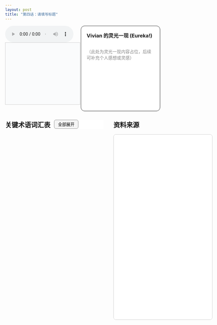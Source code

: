 ```yaml
---
layout: post
title: "第四话：请填写标题"
---
```


<!-- 上方：音频+字幕 | Vivian 的灵光一现 -->
<div style="display: flex; gap: 24px; margin-bottom: 2em; align-items: stretch; max-height: 340px; min-height: 240px;">
  <!-- 左上：音频+字幕 -->
  <div style="flex: 2 1 0; display: flex; flex-direction: column; justify-content: flex-start;">
    <audio id="audio-ep4" controls style="width: 100%; max-width: 700px;">
      <source src="/class/assets/podcasts/innovation_ep4.wav" type="audio/wav">
      您的浏览器不支持 audio 元素。
    </audio>
    <div id="lrc-container-ep4" style="width: 100%; max-width: 700px; max-height: 240px; min-height: 180px; overflow-y: auto; border: 1px solid #ccc; padding: 10px; background: #fafbfc; margin-bottom: 1.5em;">
      <ul id="lrc-list-ep4" style="margin:0; padding:0;"></ul>
    </div>
  </div>
  <!-- 右上：Vivian 的灵光一现 -->
  <div style="flex: 1 1 0; border: 1.5px solid #222; border-radius: 12px; padding: 18px; background: #fff; min-width: 220px; display: flex; flex-direction: column;">
    <h3 style="margin-top:0;">Vivian 的灵光一现 (Eureka!)</h3>
    <div style="flex:1; height: 100%; overflow-y: auto; min-height: 120px; color: #888;">
      <p>（此处为灵光一现内容占位，后续可补充个人感想或灵感）</p>
    </div>
  </div>
</div>

<!-- 下方：关键术语词汇表 | 资料来源 -->
<div style="display: flex; gap: 32px; margin-bottom: 2em;">
  <!-- 左下：关键术语词汇表 -->
  <div style="flex: 1 1 0; min-width: 320px; max-height: 70vh; overflow-y: auto;">
    <div style="position: sticky; top: 0; z-index: 2; background: #fff; display: flex; align-items: center; gap: 12px;">
      <h2 style="margin: 0;">关键术语词汇表</h2>
      <button id="toggle-all-terms" style="padding: 4px 12px; font-size: 0.95em; border-radius: 6px; border: 1px solid #888; background: #f5f5f5; cursor: pointer;">全部展开</button>
    </div>
    <ul id="term-list" style="list-style: none; padding: 0; margin-top: 1em;"></ul>
  </div>
  <!-- 右下：资料来源 -->
  <div style="flex: 1 1 0; min-width: 320px;">
    <h2 style="margin-top: 0;">资料来源</h2>
    <iframe src="/class/assets/podcasts/Chapter 4.pdf" width="100%" height="600px" style="border:1px solid #ccc; border-radius:8px;"></iframe>
  </div>
</div>

<script>
const terms = [
  { name: "创新型组织 (Innovative Organization)", desc: "一种通过结构、文化和管理实践支持和鼓励新想法产生、发展和实施的组织。" },
  { name: "个人层面 (Individual Level)", desc: "创新型组织管理中的一个关注点，侧重于个体员工的创造力、领导力和想法识别能力。" },
  { name: "集体层面 (Collective Level)", desc: "创新型组织管理中的一个关注点，涉及团队、群体和流程如何共同促进创新行为和成果。" },
  { name: "氛围层面 (Climate/Context Level)", desc: "创新型组织管理中的一个关注点，评估组织环境和文化因素对创新的影响。" },
  { name: "共同愿景 (Shared Vision)", desc: "组织成员共同持有并致力于实现的清晰目标和目的，是创新领导力的核心。" },
  { name: "核心刚性 (Core Rigidities)", desc: "组织因其核心竞争力而形成的思维定势和行为模式，可能成为阻碍其适应新变化和创新的障碍。" },
  { name: "转型领导力 (Transformational Leadership)", desc: "一种领导风格，通过愿景、激励和智力刺激来激发下属的创新潜力和组织承诺。" },
  { name: "领导-成员交换 (Leader-Member Exchange, LMX)", desc: "领导者与下属之间关系的质量和性质，对下属的创造力和自我决定感有重要影响。" },
  { name: "上层梯队理论 (Upper Echelons Theory)", desc: "认为高层管理团队（TMT）的特质和经验会影响组织的战略选择和绩效。" },
  { name: "有机式组织 (Organic Organization)", desc: "一种灵活、非正式的组织结构，适用于快速变化和不确定性高的环境，强调去中心化和横向沟通。" },
  { name: "机械式组织 (Mechanistic Organization)", desc: "一种 rigid、 formal 的组织结构，适用于稳定和可预测的环境，强调层级控制和标准化流程。" },
  { name: "简单结构 (Simple Structure)", desc: "明茨伯格结构原型之一，高度集中、有机，适用于小型初创企业，创新力强但依赖创始人。" },
  { name: "机械式官僚结构 (Machine Bureaucracy)", desc: "明茨伯格结构原型之一，高度集中、机械化，适用于大规模生产，创新通过专家系统实现。" },
  { name: "事业部制 (Divisionalized Form)", desc: "明茨伯格结构原型之一，分散式有机结构，适用于大型多元化组织，各事业部具有一定自主权。" },
  { name: "专业官僚结构 (Professional Bureaucracy)", desc: "明茨伯格结构原型之一，分散式机械化结构，权力下放给专业人员，通过共同标准协调。" },
  { name: "特设机构 (Adhocracy)", desc: "明茨伯格结构原型之一，项目型、高度灵活的组织，适用于复杂和不稳定环境，创新力极强。" },
  { name: "使命导向型 (Mission-oriented)", desc: "明茨伯格结构原型之一（新兴模式），由共同价值观驱动，成员高度承诺并自主行动。" },
  { name: "技术推动者 (Technical Champion)", desc: "在创新项目中提供关键技术知识、解决问题和激励团队的个体。" },
  { name: "组织赞助者 (Organizational Sponsor)", desc: "在组织内部为创新项目提供资源、支持和排除障碍，并在高层进行倡导的个体。" },
  { name: "商业创新者 (Business Innovator)", desc: "在创新项目中代表市场或用户视角，确保新想法符合商业需求和用户体验的个体。" },
  { name: "技术守门人 (Technological Gatekeeper)", desc: "在组织内部信息网络中充当枢纽的个体，负责收集外部信息并将其传递给相关人员。" },
  { name: "高参与度创新 (High Involvement in Innovation, HII)", desc: "一种将创新能力扩散到整个组织，鼓励所有员工持续贡献想法和改进的实践。" },
  { name: "持续改进 (Kaizen)", desc: "源自日本的哲学，强调通过小而持续的增量改进来提高质量和效率。" },
  { name: "精益思维 (Lean Thinking)", desc: "一种管理哲学，旨在通过消除浪费、优化流程和高员工参与来提高效率和价值创造。" },
  { name: "组织冗余 (Organizational Slack)", desc: "组织中超出现有任务需求的多余资源，在不确定和需要创新时，它能作为实验和探索的缓冲。" },
  { name: "团队 (Team)", desc: "一群为实现共同目标而协作，并共同承担责任的个体组合。" },
  { name: "团队角色 (Team Roles)", desc: "指在团队中个体倾向于扮演的特定行为模式和贡献类型，如Belbin的团队角色理论。" },
  { name: "创新氛围 (Creative Climate)", desc: "组织中支持和鼓励创造性思维和创新行为的共享感知和行为模式。" },
  { name: "组织文化 (Organizational Culture)", desc: "组织深层次的共享价值观、信仰、假设和规范，决定了组织“行事的方式”。" },
  { name: "信任与开放 (Trust and Openness)", desc: "创新氛围的一个维度，指组织内部人际关系中的情感安全，鼓励员工提出想法而无惧惩罚。" },
  { name: "挑战与投入 (Challenge and Involvement)", desc: "创新氛围的一个维度，指员工对工作和组织目标的内在激励和承诺程度。" },
  { name: "想法支持与空间 (Support and Space for Ideas)", desc: "创新氛围的一个维度，指组织提供给员工讨论、测试和发展新想法的时间和资源。" },
  { name: "冲突与辩论 (Conflict and Debate)", desc: "创新氛围的一个维度，建设性冲突（如任务冲突）和开放辩论对创新有益，而关系冲突则有害。" },
  { name: "风险承担 (Risk-taking)", desc: "创新氛围的一个维度，指组织对不确定性和模糊性的容忍度，鼓励员工尝试大胆的新举措。" },
  { name: "自由 (Freedom)", desc: "创新氛围的一个维度，指员工在工作中享有的自主权和定义自己工作的独立性。" },
  { name: "跨界合作 (Boundary-Spanning)", desc: "指组织内部或组织之间超越传统界限的合作，以促进信息、知识和想法的流动。" },
  { name: "开放创新 (Open Innovation)", desc: "一种范式，认为企业可以并将使用内部和外部的理念，以及内部和外部的市场路径来推进其技术。" },
  { name: "集体效率 (Collective Efficiency)", desc: "通过产业集群或网络中多个组织的紧密协作和互动，实现单个组织无法达到的整体绩效提升。" },
  { name: "供应链学习 (Supply Chain Learning, SCL)", desc: "供应链中各方通过信息共享、协作和共同解决问题来获取知识和提升能力的过程。" }
];

function renderTerms(expandAll = false) {
  const ul = document.getElementById('term-list');
  ul.innerHTML = '';
  terms.forEach((term, idx) => {
    const li = document.createElement('li');
    li.style.marginBottom = '10px';
    li.innerHTML = `
      <div class="term-title" style="font-weight:bold; cursor:pointer; display:flex; align-items:center;">
        <span style="flex:1;">${term.name}</span>
        <span class="arrow" style="transition:transform 0.2s;">${expandAll ? '▼' : '▶'}</span>
      </div>
      <div class="term-desc" style="display:${expandAll ? 'block' : 'none'}; margin-top:6px; color:#444; background:#f8f8f8; border-radius:6px; padding:8px 12px;">
        ${term.desc}
      </div>
    `;
    li.querySelector('.term-title').onclick = function() {
      const desc = li.querySelector('.term-desc');
      const arrow = li.querySelector('.arrow');
      if (desc.style.display === 'none') {
        desc.style.display = 'block';
        arrow.textContent = '▼';
      } else {
        desc.style.display = 'none';
        arrow.textContent = '▶';
      }
    };
    ul.appendChild(li);
  });
}

let allExpanded = false;
document.addEventListener('DOMContentLoaded', function() {
  renderTerms(false);
  document.getElementById('toggle-all-terms').onclick = function() {
    allExpanded = !allExpanded;
    renderTerms(allExpanded);
    this.textContent = allExpanded ? '全部折叠' : '全部展开';
  };
});
</script> 